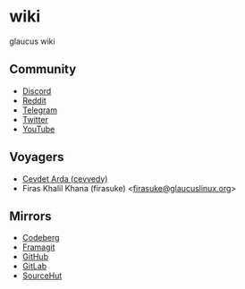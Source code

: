 # wiki
glaucus wiki

## Community
- [Discord](https://discord.gg/nDKNmNc)
- [Reddit](https://www.reddit.com/r/glaucus)
- [Telegram](https://t.me/glaucuslinux)
- [Twitter](https://twitter.com/glaucuslinux)
- [YouTube](https://www.youtube.com/@glaucuslinux)

## Voyagers
- [Cevdet Arda (cevvedy)](https://github.com/cevdetarda/)
- Firas Khalil Khana (firasuke) <[firasuke@glaucuslinux.org](
mailto:firasuke@glaucuslinux.org)>

## Mirrors
- [Codeberg](https://codeberg.org/glaucuslinux/wiki)
- [Framagit](https://framagit.org/glaucuslinux/wiki)
- [GitHub](https://github.com/glaucuslinux/wiki)
- [GitLab](https://gitlab.com/glaucuslinux/wiki)
- [SourceHut](https://git.sr.ht/~glaucuslinux/wiki)
